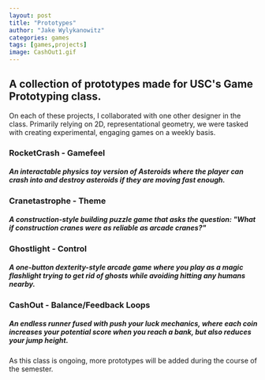 ```yaml
---
layout: post
title: "Prototypes"
author: "Jake Wylykanowitz"
categories: games
tags: [games,projects]
image: CashOut1.gif
---
```


## A collection of prototypes made for USC's Game Prototyping class.
On each of these projects, I collaborated with one other designer in the class. Primarily relying on 2D, representational geometry, we were tasked with creating experimental, engaging games on a weekly basis.
### RocketCrash - Gamefeel

##### An interactable physics toy version of Asteroids where the player can crash into and destroy asteroids if they are moving fast enough.

### Cranetastrophe - Theme

##### A construction-style building puzzle game that asks the question: "What if construction cranes were as reliable as arcade cranes?"

### Ghostlight - Control

##### A one-button dexterity-style arcade game where you play as a magic flashlight trying to get rid of ghosts while avoiding hitting any humans nearby. 

### CashOut - Balance/Feedback Loops

##### An endless runner fused with push your luck mechanics, where each coin increases your potential score when you reach a bank, but also reduces your jump height.

As this class is ongoing, more prototypes will be added during the course of the semester.
